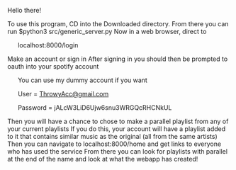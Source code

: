 Hello there!

To use this program, CD into the Downloaded directory.
From there you can run
    $python3 src/generic_server.py
Now in a web browser, direct to 

&nbsp;&nbsp;&nbsp;&nbsp;&nbsp;&nbsp;localhost:8000/login

Make an account or sign in
After signing in you should then be prompted to oauth into your spotify account

&nbsp;&nbsp;&nbsp;&nbsp;&nbsp;&nbsp;You can use my dummy account if you want

&nbsp;&nbsp;&nbsp;&nbsp;&nbsp;&nbsp;User = ThrowyAcc@gmail.com

&nbsp;&nbsp;&nbsp;&nbsp;&nbsp;&nbsp;Password = jALcW3LiD6Ujw6snu3WRGQcRHCNkUL
    
Then you will have a chance to chose to make a parallel playlist from any of your
current playlists
If you do this, your account will have a playlist added to it that contains similar
music as the original (all from the same artists)
Then you can navigate to localhost:8000/home and get links to everyone who has used the service
From there you can look for playlists with parallel at the end of the name and
look at what the webapp has created!
